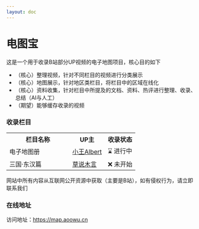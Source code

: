 ```yaml
---
layout: doc
---
```

# 电图宝

这是一个用于收录B站部分UP视频的电子地图项目，核心目的如下
- （核心）整理视频，针对不同栏目的视频进行分类展示
- （核心）地图展示，针对地区类栏目，将栏目中的区域在线化
- （核心）资料收集，针对栏目中所提及的文档、资料、热评进行整理、收录、总结（AI与人工）
- （期望）能够缓存收录的视频

### 收录栏目
<table class="videos">
  <tr>
    <th style="width: 150px">栏目名称</th>
    <th>UP主</th>
    <th>收录状态</th>
  </tr>
  <tr>
    <td>电子地图册</td>
    <td><a href="https://space.bilibili.com/1140672573">小王Albert</a></td>
    <td>⌛ 进行中</td>
  </tr>
  <tr>
    <td>三国·东汉篇</td>
    <td><a href="https://space.bilibili.com/477433087">草说木言</a></td>
    <td>❌ 未开始</td>
  </tr>
</table>
网站中所有内容从互联网公开资源中获取（主要是B站），如有侵权行为，请立即联系我们

### 在线地址
访问地址：https://map.aoowu.cn